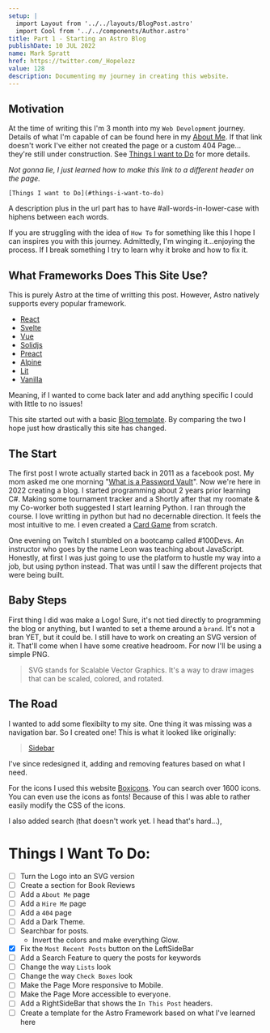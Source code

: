 ```yaml
---
setup: |
  import Layout from '../../layouts/BlogPost.astro'
  import Cool from '../../components/Author.astro'
title: Part 1 - Starting an Astro Blog 
publishDate: 10 JUL 2022
name: Mark Spratt
href: https://twitter.com/_Hopelezz
value: 128
description: Documenting my journey in creating this website.
---
```

## Motivation

At the time of writing this I'm 3 month into my `Web Development` journey. Details of what I'm capable of can be found here in my [About Me](aboutMe). If that link doesn't work I've either not created the page or a custom 404 Page... they're still under construction. See [Things I want to Do](#things-i-want-to-do) for more details. 

_Not gonna lie, I just learned how to make this link to a different header on the page._

```
[Things I want to Do](#things-i-want-to-do)
```

A description plus in the url part has to have #all-words-in-lower-case with hiphens between each words.

If you are struggling with the idea of `How To` for something like this I hope I can inspires you with this journey. Admittedly, I'm winging it...enjoying the process. If I break something I try to learn why it broke and how to fix it.

## What Frameworks Does This Site Use?

This is purely Astro at the time of writting this post. However, Astro natively supports every popular framework.

- [React](https://reactjs.org/)
- [Svelte](https://svelte.dev/)
- [Vue](https://vuejs.org/)
- [Solidjs](https://solidjs.com/)
- [Preact](https://preactjs.com/)
- [Alpine](https://alpinejs.dev/)
- [Lit](https://lit.dev/)
- [Vanilla](https://www.javascript.com/)

Meaning, if I wanted to come back later and add anything specific I could with little to no issues!

This site started out with a basic [Blog template](https://stackblitz.com/github/withastro/astro/tree/latest/examples/blog?file=README.md). By comparing the two I hope just how drastically this site has changed.

## The Start

The first post I wrote actually started back in 2011 as a facebook post. My mom asked me one morning "[What is a Password Vault](1-password)". Now we're here in 2022 creating a blog. I started programming about 2 years prior learning C#. Making some tournament tracker and a  Shortly after that my roomate & my Co-worker both suggested I start learning Python. I ran through the course. I love writting in python but had no decernable direction. It feels the most intuitive to me. I even created a [Card Game](https://replit.com/@Hopelezz/War?v=1) from scratch.

One evening on Twitch I stumbled on a bootcamp called #100Devs. An instructor who goes by the name Leon was teaching about JavaScript. Honestly, at first I was just going to use the platform to hustle my way into a job, but using python instead. That was until I saw the different projects that were being built. 

## Baby Steps

First thing I did was make a Logo! Sure, it's not tied directly to programming the blog or anything, but I wanted to set a theme around a `brand`. It's not a bran YET, but it could be. I still have to work on creating an SVG version of it. That'll come when I have some creative headroom. For now I'll be using a simple PNG.

>SVG stands for Scalable Vector Graphics. It's a way to draw images that can be scaled, colored, and rotated.

## The Road

I wanted to add some flexibilty to my site. One thing it was missing was a navigation bar. So I created one! This is what it looked like originally:

<blockquote class="imgur-embed-pub" lang="en" data-id="a/88TWvWO"  ><a href="//imgur.com/a/88TWvWO">Sidebar</a></blockquote><script async src="//s.imgur.com/min/embed.js" charset="utf-8"></script>

I've since redesigned it, adding and removing features based on what I need.

For the icons I used this website [Boxicons](https://boxicons.com/). You can search over 1600 icons. You can even use the icons as fonts! Because of this I was able to rather easily modify the CSS of the icons.

I also added search (that doesn't work yet. I head that's hard...),

<!-- TODO -->

# Things I Want To Do:

- [ ] Turn the Logo into an SVG version
- [ ] Create a section for Book Reviews
- [ ] Add a `About Me` page
- [ ] Add a `Hire Me` page
- [ ] Add a `404` page
- [ ] Add a Dark Theme.
- [ ] Searchbar for posts.
  - Invert the colors and make everything Glow.
- [x] Fix the `Most Recent Posts` button on the LeftSideBar
- [ ] Add a Search Feature to query the posts for keywords
- [ ] Change the way `Lists` look
- [ ] Change the way `Check Boxes` look
- [ ] Make the Page More responsive to Mobile.
- [ ] Make the Page More accessible to everyone.
- [ ] Add a RightSideBar that shows the `In This Post` headers.
- [ ] Create a template for the Astro Framework based on what I've learned here
